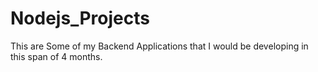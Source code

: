 # Nodejs_Projects
This are Some of my Backend Applications that I would be developing in this span of 4 months.
